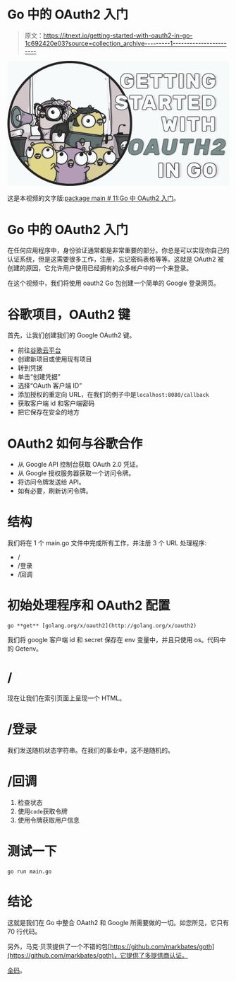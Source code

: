 # Go 中的 OAuth2 入门

> 原文：<https://itnext.io/getting-started-with-oauth2-in-go-1c692420e03?source=collection_archive---------1----------------------->

![](img/7e434187a1f40fd2deb790db6440f0da.png)

这是本视频的文字版:[package main # 11:Go 中 OAuth2 入门](https://youtu.be/OdyXIi6DGYw)。

# Go 中的 OAuth2 入门

在任何应用程序中，身份验证通常都是非常重要的部分。你总是可以实现你自己的认证系统，但是这需要很多工作，注册，忘记密码表格等等。这就是 OAuth2 被创建的原因，它允许用户使用已经拥有的众多帐户中的一个来登录。

在这个视频中，我们将使用 oauth2 Go 包创建一个简单的 Google 登录网页。

# 谷歌项目，OAuth2 键

首先，让我们创建我们的 Google OAuth2 键。

*   前往[谷歌云平台](https://console.developers.google.com/)
*   创建新项目或使用现有项目
*   转到凭据
*   单击“创建凭据”
*   选择“OAuth 客户端 ID”
*   添加授权的重定向 URL，在我们的例子中是`localhost:8080/callback`
*   获取客户端 id 和客户端密码
*   把它保存在安全的地方

# OAuth2 如何与谷歌合作

*   从 Google API 控制台获取 OAuth 2.0 凭证。
*   从 Google 授权服务器获取一个访问令牌。
*   将访问令牌发送给 API。
*   如有必要，刷新访问令牌。

# 结构

我们将在 1 个 main.go 文件中完成所有工作，并注册 3 个 URL 处理程序:

*   /
*   /登录
*   /回调

# 初始处理程序和 OAuth2 配置

```
go **get** [golang.org/x/oauth2](http://golang.org/x/oauth2)
```

我们将 google 客户端 id 和 secret 保存在 env 变量中，并且只使用 os。代码中的 Getenv。

# /

现在让我们在索引页面上呈现一个 HTML。

# /登录

我们发送随机状态字符串。在我们的事业中，这不是随机的。

# /回调

1.  检查状态
2.  使用`code`获取令牌
3.  使用令牌获取用户信息

# 测试一下

```
go run main.go
```

# 结论

这就是我们在 Go 中整合 OAath2 和 Google 所需要做的一切。如您所见，它只有 70 行代码。

另外，马克·贝茨提供了一个不错的包[https://github.com/markbates/goth](https://github.com/markbates/goth)，它提供了多提供商认证。

[全码](https://github.com/plutov/packagemain/tree/master/11-oauth2)。